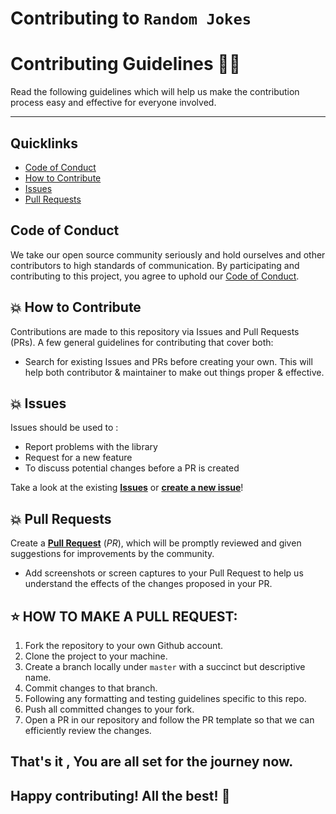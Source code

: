 # Contributing to `Random Jokes` 
# Contributing Guidelines 👨‍💻

 Read the following guidelines which will help us make the contribution process easy and effective for everyone involved.

 ---
  
 ## Quicklinks 
  
 * [Code of Conduct](#code-of-conduct)
 * [How to Contribute](#💥-how-to-contribute)
 * [Issues](#💥-issues)
 * [Pull Requests](#💥-pull-requests)

  
 ## Code of Conduct
  
 We take our open source community seriously and hold ourselves and other contributors to high standards of communication. By 
 participating and contributing to this project, you agree to uphold our [Code of Conduct](https://github.com/codemaniac-sahil/random_jokes/blob/main/CODE_OF_CONDUCT.md). 
  
 ## 💥 How to Contribute
  
 Contributions are made to this repository via Issues and Pull Requests (PRs). A few general guidelines for contributing that cover both: 
  
 - Search for existing Issues and PRs before creating your own. This will help both contributor & maintainer to make out things proper & effective. 
  
 ## 💥 Issues 
 Issues should be used to :
 * Report problems with the library 
 * Request for a new feature 
 * To discuss potential changes before a PR is created 

 Take a look at the existing **[Issues](https://github.com/codemaniac-sahil/random_jokes/issues)** or **[create a new issue](https://github.com/codemaniac-sahil/random_jokes/issues/new/choose)**!
  
 ## 💥 Pull Requests 
 Create a **[Pull Request](https://github.com/codemaniac-sahil/random_jokes/compare)** (_PR_), which will be promptly reviewed and given suggestions for improvements by the community.
- Add screenshots or screen captures to your Pull Request to help us understand the effects of the changes proposed in your PR.

  
 ## ⭐ HOW TO MAKE A PULL REQUEST:

 1. Fork the repository to your own Github account. <br/>
 2. Clone the project to your machine. <br/>
 3. Create a branch locally under `master` with a succinct but descriptive name. <br/>
 4. Commit changes to that branch. <br/>
 5. Following any formatting and testing guidelines specific to this repo. <br/> 
 6. Push all committed changes to your fork. <br/>
 7. Open a PR in our repository and follow the PR template so that we can efficiently review the changes. <br/>
  
 ## That's it , You are all set for the journey now.
 ## Happy contributing! All the best! 🚀